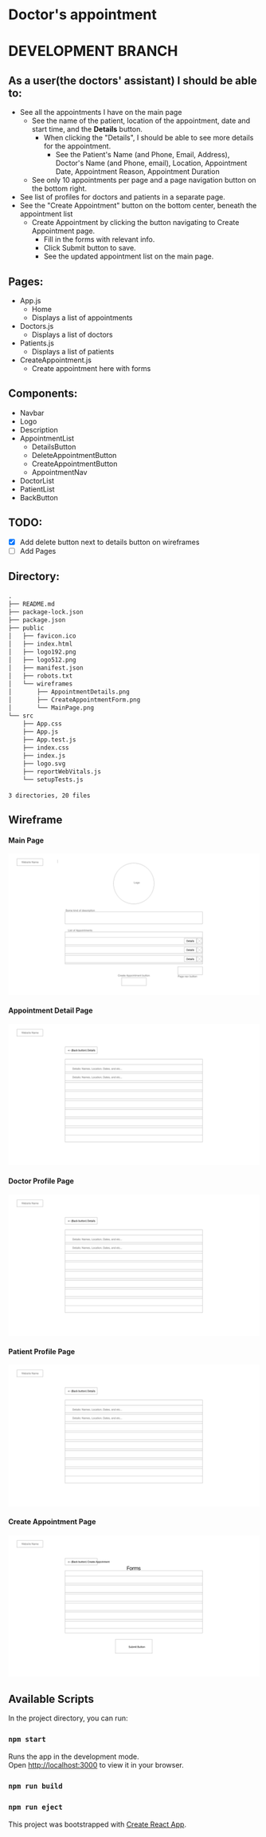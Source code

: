 # Doctor's appointment

# DEVELOPMENT BRANCH

## As a user(the doctors' assistant) I should be able to:

- See all the appointments I have on the main page
  - See the name of the patient, location of the appointment, date and start time, and the **Details** button.
    - When clicking the "Details", I should be able to see more details for the appointment.
      - See the Patient's Name (and Phone, Email, Address), Doctor's Name (and Phone, email), Location, Appointment Date, Appointment Reason, Appointment Duration
  - See only 10 appointments per page and a page navigation button on the bottom right.
- See list of profiles for doctors and patients in a separate page.
- See the "Create Appointment" button on the bottom center, beneath the appointment list
  - Create Appointment by clicking the button navigating to Create Appointment page.
    - Fill in the forms with relevant info.
    - Click Submit button to save.
    - See the updated appointment list on the main page.

## Pages: 
- App.js 
  - Home
  - Displays a list of appointments
- Doctors.js 
  - Displays a list of doctors
- Patients.js
  - Displays a list of patients
- CreateAppointment.js
  - Create appointment here with forms

## Components:
- Navbar
- Logo
- Description
- AppointmentList
  - DetailsButton
  - DeleteAppointmentButton
  - CreateAppointmentButton
  - AppointmentNav
- DoctorList
- PatientList
- BackButton



## TODO:

- [x] Add delete button next to details button on wireframes
- [ ] Add Pages

## Directory:

```
.
├── README.md
├── package-lock.json
├── package.json
├── public
│   ├── favicon.ico
│   ├── index.html
│   ├── logo192.png
│   ├── logo512.png
│   ├── manifest.json
│   ├── robots.txt
│   └── wireframes
│       ├── AppointmentDetails.png
│       ├── CreateAppointmentForm.png
│       └── MainPage.png
└── src
    ├── App.css
    ├── App.js
    ├── App.test.js
    ├── index.css
    ├── index.js
    ├── logo.svg
    ├── reportWebVitals.js
    └── setupTests.js

3 directories, 20 files
```

## Wireframe

#### Main Page

![Main Page](./public/wireframes/main_page.png)

#### Appointment Detail Page

![Details Page](./public/wireframes/appointment_detail_list.png)

#### Doctor Profile Page

![Doctor Page](./public/wireframes/doctor_profile_list.png)

#### Patient Profile Page

![Patient Page](./public/wireframes/patient_profile_list.png)

#### Create Appointment Page

![Create Appointment Page](./public/wireframes/create_appointment_form.png)

## Available Scripts

In the project directory, you can run:

### `npm start`

Runs the app in the development mode.\
Open [http://localhost:3000](http://localhost:3000) to view it in your browser.

### `npm run build`

### `npm run eject`

This project was bootstrapped with [Create React App](https://github.com/facebook/create-react-app).
